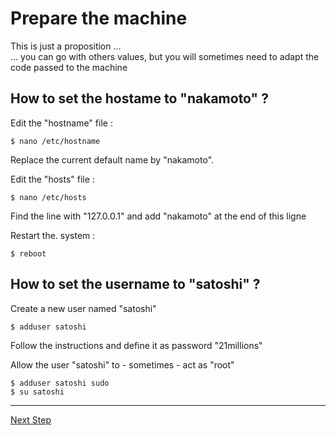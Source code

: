 Prepare the machine
==
This is just a proposition ...  
... you can go with others values, but you will sometimes need to adapt the code passed to the machine

How to set the hostame to "nakamoto" ?
-
Edit the "hostname" file :
<pre><code>$ nano /etc/hostname</code></pre>
Replace the current default name by "nakamoto".  

Edit the "hosts" file :
<pre><code>$ nano /etc/hosts</code></pre>
Find the line with "127.0.0.1" and add "nakamoto" at the end of this ligne

Restart the. system :
<pre><code>$ reboot</code></pre>

How to set the username to "satoshi" ?
-
Create a new user named "satoshi"
<pre><code>$ adduser satoshi</code></pre>
Follow the instructions and define it as password "21millions"

Allow the user "satoshi" to - sometimes - act as "root" 
<pre><code>$ adduser satoshi sudo
$ su satoshi</code></pre>
---
<a href="https://github.com/babonet13/HostYourNode/blob/master/deploy/2_InstallDockerAndDeployPortainer.md">Next Step</a>
